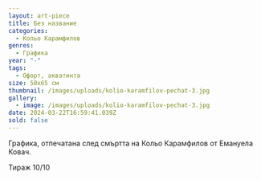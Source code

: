 ```yaml
---
layout: art-piece
title: Без название
categories:
  - Кольо Карамфилов
genres:
  - Графика
year: "-"
tags:
  - Офорт, акватинта
size: 50х65 см
thumbnail: /images/uploads/kolio-karamfilov-pechat-3.jpg
gallery:
  - image: /images/uploads/kolio-karamfilov-pechat-3.jpg
date: 2024-03-22T16:59:41.039Z
sold: false
---
```

Графика, отпечатана след смъртта на Кольо Карамфилов от Емануела Ковач.

Тираж 10/10
